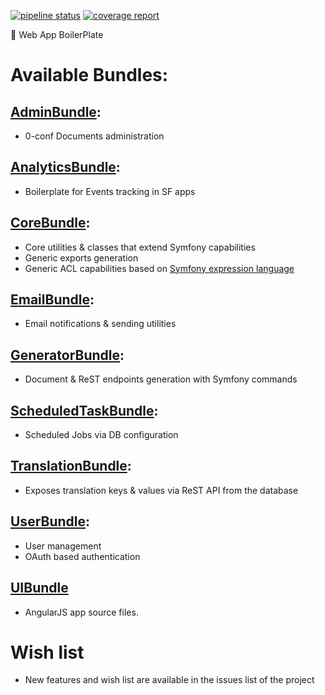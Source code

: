 [![pipeline status](https://gitlab.ats-digital.com/ats/symfony-boilerplate/badges/develop/pipeline.svg)](https://gitlab.ats-digital.com/ats/symfony-boilerplate/commits/develop)
[![coverage report](https://gitlab.ats-digital.com/ats/symfony-boilerplate/badges/develop/coverage.svg)](https://gitlab.ats-digital.com/ats/symfony-boilerplate/commits/develop)

🚀 Web App BoilerPlate

# Available Bundles:

## [AdminBundle](./src/ATS/AdminBundle/README.md):
- 0-conf Documents administration

## [AnalyticsBundle](./src/ATS/AnalyticsBundle/README.md):
- Boilerplate for Events tracking in SF apps

## [CoreBundle](./src/ATS/CoreBundle/README.md):
- Core utilities & classes that extend Symfony capabilities
- Generic exports generation
- Generic ACL capabilities based on [Symfony expression language](https://symfony.com/doc/3.4/components/expression_language.html)

## [EmailBundle](./src/ATS/EmailBundle/README.md):
- Email notifications & sending utilities

## [GeneratorBundle](./src/ATS/GeneratorBundle/README.md):
- Document & ReST endpoints generation with Symfony commands

## [ScheduledTaskBundle](./src/ATS/ScheduledTaskBundle/README.md):
- Scheduled Jobs via DB configuration

## [TranslationBundle](./src/ATS/TranslationBundle/README.md):
- Exposes translation keys & values via ReST API from the database

## [UserBundle](./src/ATS/UserBundle/README.md):
- User management
- OAuth based authentication

## [UIBundle](./src/UIBundle/README.md)
- AngularJS app source files.

# Wish list
- New features and wish list are available in the issues list of the project
